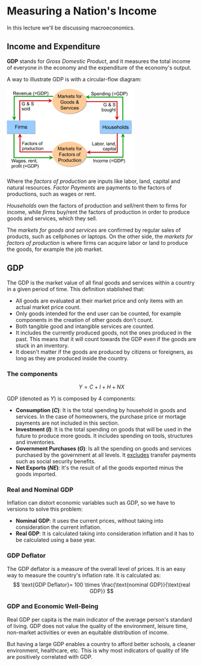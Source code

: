 # Measuring a Nation's Income

In this lecture we'll be discussing macroeconomics.

## Income and Expenditure

**GDP** stands for *Gross Domestic Product*, and it measures the total income of everyone in the economy and the expenditure of the economy's output.

A way to illustrate GDP is with a circular-flow diagram:

<img src="Resources/02 - Measuring a Nation's Income/image-20201011225608536.png" alt="image-20201011225608536" style="zoom:33%;" />

Where the *factors of production* are inputs like labor, land, capital and natural resources. *Factor Payments* are payments to the factors of productions, such as wages or rent.

*Households* own the factors of production and sell/rent them to firms for income, while *firms* buy/rent the factors of production in order to produce goods and services, which they sell.

The *markets for goods and services* are confirmed by regular sales of products, such as cellphones or laptops. On the other side, the *markets for factors of production* is where firms can acquire labor or land to produce the goods, for example the job market.

## GDP

The GDP is the market value of all final goods and services within a country in a given period of time. This definition stablished that:

- All goods are evaluated at their market price and only items with an actual market price count.
- Only goods intended for the end user can be counted, for example components in the creation of other goods don't count.
- Both tangible good and intangible services are counted.
- It includes the currently produced goods, not the ones produced in the past. This means that it will count towards the GDP even if the goods are stuck in an inventory.
- It doesn't matter if the goods are produced by citizens or foreigners, as long as they are produced inside the country.

### The components

$$
Y = C+I+H+NX
$$

GDP (denoted as $Y$) is composed by 4 components:

- **Consumption $(C)$**: It is the total spending by household in goods and services. In the case of homeowners, the purchase price or mortage payments are not included in this section.
- **Investment $(I)$**: It is the total spending on goods that will be used in the future to produce more goods. It includes spending on tools, structures and inventories.
- **Government Purchases $(G)$**: Is all the spending on goods and services purchased by the government at all levels. It <u>excludes</u> transfer payments such as social security benefits.
- **Net Exports $(NE)$**: It's the result of all the goods exported minus the goods imported.

### Real and Nominal GDP

Inflation can distort economic variables such as GDP, so we have to versions to solve this problem:

- **Nominal GDP**: It uses the current prices, without taking into consideration the current inflation.
- **Real GDP**: It is calculated taking into consideration inflation and it has to be calculated using a base year.

### GDP Deflator

The GDP deflator is a measure of the overall level of prices. It is an easy way to measure the country's inflation rate. It is calculated as:
$$
\text{GDP Deflator}= 100 \times \frac{\text{nominal GDP}}{\text{real GDP}}
$$

### GDP and Economic Well-Being

Real GDP per capita is the main indicator of the average person's standard of living. GDP does not value the quality of the environment, leisure time, non-market activities or even an equitable distribution of income.

But having a large GDP enables a country to afford better schools, a cleaner environment, healthcare, etc. This is why most indicators of quality of life are positively correlated with GDP. 

